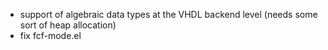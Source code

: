 - support of algebraic data types at the VHDL backend level (needs some sort of heap allocation)
- fix fcf-mode.el
